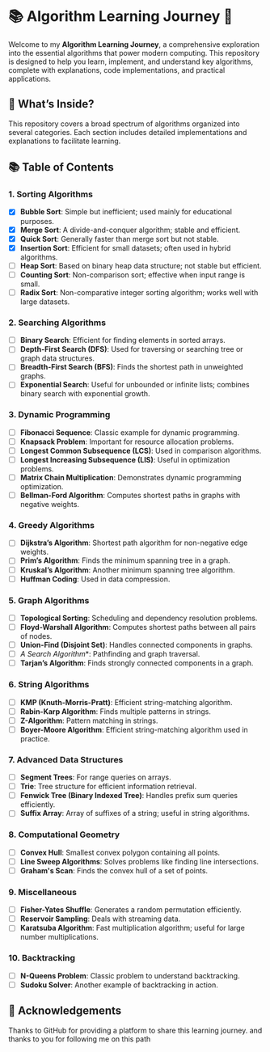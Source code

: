 # 📚 Algorithm Learning Journey 🚀

Welcome to my **Algorithm Learning Journey**, a comprehensive exploration into the essential algorithms that power modern computing. This repository is designed to help you learn, implement, and understand key algorithms, complete with explanations, code implementations, and practical applications.

## 🌟 What’s Inside?

This repository covers a broad spectrum of algorithms organized into several categories. Each section includes detailed implementations and explanations to facilitate learning.

## 📚 Table of Contents

### 1. Sorting Algorithms

- [x] **Bubble Sort**: Simple but inefficient; used mainly for educational purposes.</span>
- [x] **Merge Sort**: A divide-and-conquer algorithm; stable and efficient.
- [x] **Quick Sort**: Generally faster than merge sort but not stable.
- [x] **Insertion Sort**: Efficient for small datasets; often used in hybrid algorithms.
- [ ] **Heap Sort**: Based on binary heap data structure; not stable but efficient.
- [ ] **Counting Sort**: Non-comparison sort; effective when input range is small.
- [ ] **Radix Sort**: Non-comparative integer sorting algorithm; works well with large datasets.

### 2. Searching Algorithms
- [ ] **Binary Search**: Efficient for finding elements in sorted arrays.
- [ ] **Depth-First Search (DFS)**: Used for traversing or searching tree or graph data structures.
- [ ] **Breadth-First Search (BFS)**: Finds the shortest path in unweighted graphs.
- [ ] **Exponential Search**: Useful for unbounded or infinite lists; combines binary search with exponential growth.

### 3. Dynamic Programming
- [ ] **Fibonacci Sequence**: Classic example for dynamic programming.
- [ ] **Knapsack Problem**: Important for resource allocation problems.
- [ ] **Longest Common Subsequence (LCS)**: Used in comparison algorithms.
- [ ] **Longest Increasing Subsequence (LIS)**: Useful in optimization problems.
- [ ] **Matrix Chain Multiplication**: Demonstrates dynamic programming optimization.
- [ ] **Bellman-Ford Algorithm**: Computes shortest paths in graphs with negative weights.

### 4. Greedy Algorithms
- [ ] **Dijkstra’s Algorithm**: Shortest path algorithm for non-negative edge weights.
- [ ] **Prim’s Algorithm**: Finds the minimum spanning tree in a graph.
- [ ] **Kruskal’s Algorithm**: Another minimum spanning tree algorithm.
- [ ] **Huffman Coding**: Used in data compression.

### 5. Graph Algorithms
- [ ] **Topological Sorting**: Scheduling and dependency resolution problems.
- [ ] **Floyd-Warshall Algorithm**: Computes shortest paths between all pairs of nodes.
- [ ] **Union-Find (Disjoint Set)**: Handles connected components in graphs.
- [ ] **A* Search Algorithm**: Pathfinding and graph traversal.
- [ ] **Tarjan’s Algorithm**: Finds strongly connected components in a graph.

### 6. String Algorithms
- [ ] **KMP (Knuth-Morris-Pratt)**: Efficient string-matching algorithm.
- [ ] **Rabin-Karp Algorithm**: Finds multiple patterns in strings.
- [ ] **Z-Algorithm**: Pattern matching in strings.
- [ ] **Boyer-Moore Algorithm**: Efficient string-matching algorithm used in practice.

### 7. Advanced Data Structures
- [ ] **Segment Trees**: For range queries on arrays.
- [ ] **Trie**: Tree structure for efficient information retrieval.
- [ ] **Fenwick Tree (Binary Indexed Tree)**: Handles prefix sum queries efficiently.
- [ ] **Suffix Array**: Array of suffixes of a string; useful in string algorithms.

### 8. Computational Geometry
- [ ] **Convex Hull**: Smallest convex polygon containing all points.
- [ ] **Line Sweep Algorithms**: Solves problems like finding line intersections.
- [ ] **Graham's Scan**: Finds the convex hull of a set of points.

### 9. Miscellaneous
- [ ] **Fisher-Yates Shuffle**: Generates a random permutation efficiently.
- [ ] **Reservoir Sampling**: Deals with streaming data.
- [ ] **Karatsuba Algorithm**: Fast multiplication algorithm; useful for large number multiplications.

### 10. Backtracking
- [ ] **N-Queens Problem**: Classic problem to understand backtracking.
- [ ] **Sudoku Solver**: Another example of backtracking in action.

## 🤝 Acknowledgements
Thanks to GitHub for providing a platform to share this learning journey. and thanks to you for following me on this path
